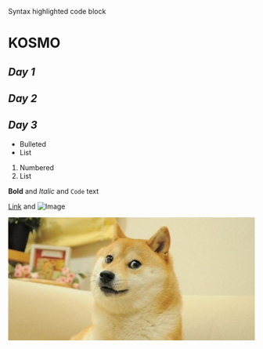Syntax highlighted code block

# KOSMO
## _Day 1_
## _Day 2_
## _Day 3_


- Bulleted
- List

1. Numbered
2. List

**Bold** and _Italic_ and `Code` text

[Link](url) and ![Image](src)

![](https://github.com/rtjoshuas/rtjoshuas.github.io/blob/main/Doge.jpg)
